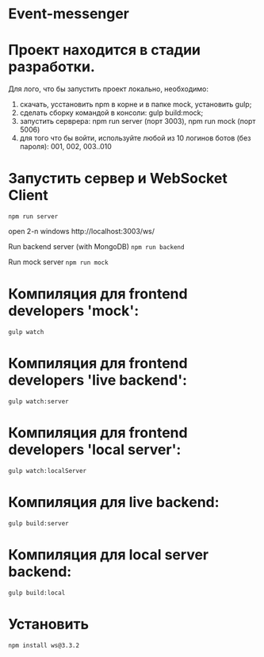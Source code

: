 # Event-messenger
# Проект находится в стадии разработки.
Для лого, что бы запустить проект локально, необходимо:
1. скачать, усстановить npm в корне и в папке mock, установить gulp;
2. сделать сборку командой в консоли: gulp build:mock;
3. запустить серврера: npm run server (порт 3003), npm run mock (порт 5006)
4. для того что бы войти, используйте любой из 10 логинов ботов (без пароля): 001, 002, 003..010

# Запустить сервeр и WebSocket Client
`npm run server`

open 2-n windows http://localhost:3003/ws/

Run backend server (with MongoDB)
`npm run backend`

Run mock server
`npm run mock`

# Компиляция для frontend developers 'mock':
`gulp watch`

# Компиляция для frontend developers 'live backend':
`gulp watch:server`

# Компиляция для frontend developers 'local server':
`gulp watch:localServer`

# Компиляция для live backend:
`gulp build:server`

# Компиляция для local server backend:
`gulp build:local`

# Установить
`npm install ws@3.3.2`
